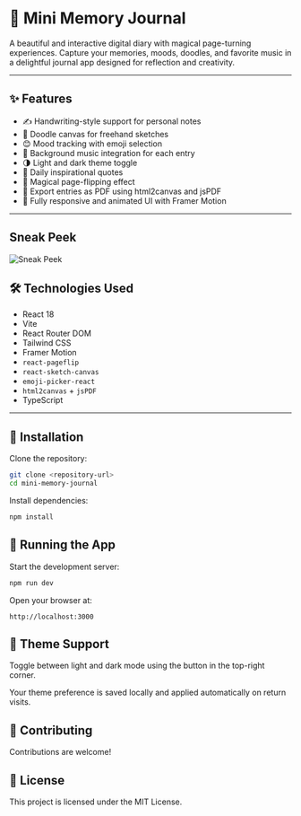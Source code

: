 # 📓 Mini Memory Journal

A beautiful and interactive digital diary with magical page-turning experiences. Capture your memories, moods, doodles, and favorite music in a delightful journal app designed for reflection and creativity.

---

## ✨ Features

- ✍️ Handwriting-style support for personal notes  
- 🎨 Doodle canvas for freehand sketches  
- 😊 Mood tracking with emoji selection  
- 🎵 Background music integration for each entry  
- 🌗 Light and dark theme toggle  
- 💬 Daily inspirational quotes  
- 📖 Magical page-flipping effect  
- 📄 Export entries as PDF using html2canvas and jsPDF  
- 📱 Fully responsive and animated UI with Framer Motion  

---

## Sneak Peek
![Sneak Peek](https://github.com/Anusha-2024/Mini-Journal/blob/main/minijournal.gif?raw=true)


## 🛠 Technologies Used

- React 18
- Vite 
- React Router DOM
- Tailwind CSS
- Framer Motion
- `react-pageflip`
- `react-sketch-canvas`
- `emoji-picker-react`
- `html2canvas` + `jsPDF`
- TypeScript

---

## 🚀 Installation

Clone the repository:
```bash
git clone <repository-url>
cd mini-memory-journal
```

Install dependencies:
```bash
npm install
```

## 🧪 Running the App

Start the development server:

```bash
npm run dev
```

Open your browser at:
```
http://localhost:3000
```
## 🌙 Theme Support

Toggle between light and dark mode using the button in the top-right corner.

Your theme preference is saved locally and applied automatically on return visits.

## 🤝 Contributing

Contributions are welcome!

## 📄 License

This project is licensed under the MIT License.
